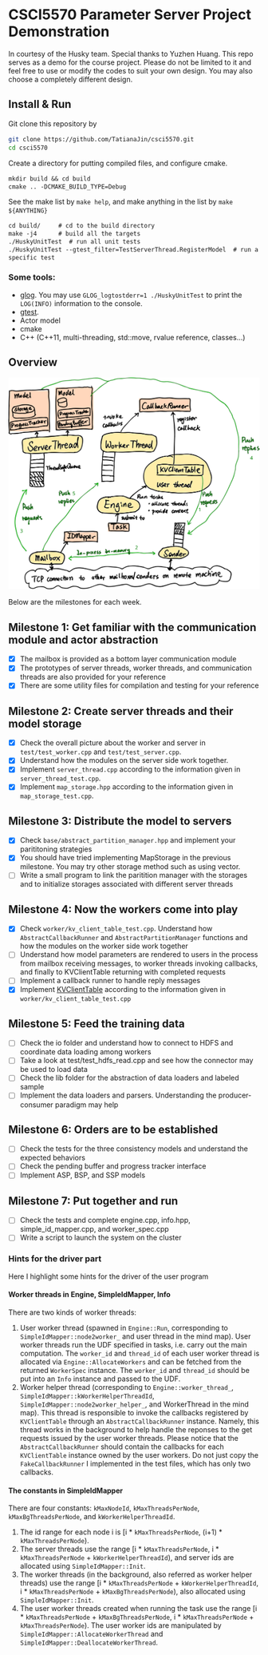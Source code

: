 # CSCI5570 Parameter Server Project Demonstration

In courtesy of the Husky team. Special thanks to Yuzhen Huang. This repo serves as a demo for the course project. Please do not be limited to it and feel free to use or modify the codes to suit your own design. You may also choose a completely different design.

## Install & Run
Git clone this repository by
```sh
git clone https://github.com/TatianaJin/csci5570.git
cd csci5570
```
Create a directory for putting compiled files, and configure cmake.
```
mkdir build && cd build
cmake .. -DCMAKE_BUILD_TYPE=Debug
```
See the make list by `make help`, and make anything in the list by `make ${ANYTHING}`

```
cd build/     # cd to the build directory
make -j4      # build all the targets
./HuskyUnitTest  # run all unit tests
./HuskyUnitTest --gtest_filter=TestServerThread.RegisterModel  # run a specific test
```
### Some tools: 
* [glog](http://rpg.ifi.uzh.ch/docs/glog.html). You may use `GLOG_logtostderr=1 ./HuskyUnitTest` to print the `LOG(INFO)` information to the console.
* [gtest](https://github.com/google/googletest/blob/master/googletest/docs/Primer.md).
* Actor model
* cmake
* C++ (C++11, multi-threading, std::move, rvalue reference, classes...)

## Overview

![Mind map](mindmap.svg)

Below are the milestones for each week. 

## Milestone 1: Get familiar with the communication module and actor abstraction
* [x] The mailbox is provided as a bottom layer communication module
* [x] The prototypes of server threads, worker threads, and communication threads are also provided for your reference
* [x] There are some utility files for compilation and testing for your reference

## Milestone 2: Create server threads and their model storage
* [x] Check the overall picture about the worker and server in `test/test_worker.cpp` and `test/test_server.cpp`.
* [x] Understand how the modules on the server side work together.
* [x] Implement `server_thread.cpp` according to the information given in `server_thread_test.cpp`.
* [x] Implement `map_storage.hpp` according to the information given in `map_storage_test.cpp`.

## Milestone 3: Distribute the model to servers
* [x] Check `base/abstract_partition_manager.hpp` and implement your parititoning strategies
* [x] You should have tried implementing MapStorage in the previous milestone. You may try other storage method such as using vector.
* [ ] Write a small program to link the paritition manager with the storages and to initialize storages associated with different server threads

## Milestone 4: Now the workers come into play
* [x] Check `worker/kv_client_table_test.cpp`. Understand how `AbstractCallbackRunner` and `AbstractPartitionManager` functions and how the modules on the worker side work together
* [ ] Understand how model parameters are rendered to users in the process from mailbox receiving messages, to worker threads invoking callbacks, and finally to KVClientTable returning with completed requests
* [ ] Implement a callback runner to handle reply messages
* [x] Implement [KVClientTable](worker/kv_client_table.hpp) according to the information given in `worker/kv_client_table_test.cpp`

## Milestone 5: Feed the training data
* [ ] Check the io folder and understand how to connect to HDFS and coordinate data loading among workers
* [ ] Take a look at test/test_hdfs_read.cpp and see how the connector may be used to load data
* [ ] Check the lib folder for the abstraction of data loaders and labeled sample
* [ ] Implement the data loaders and parsers. Understanding the producer-consumer paradigm may help

## Milestone 6: Orders are to be established
* [ ] Check the tests for the three consistency models and understand the expected behaviors
* [ ] Check the pending buffer and progress tracker interface
* [ ] Implement ASP, BSP, and SSP models

## Milestone 7: Put together and run
* [ ] Check the tests and complete engine.cpp, info.hpp, simple_id_mapper.cpp, and worker_spec.cpp
* [ ] Write a script to launch the system on the cluster

### Hints for the driver part
Here I highlight some hints for the driver of the user program

#### Worker threads in Engine, SimpleIdMapper, Info
There are two kinds of worker threads:
1. User worker thread (spawned in `Engine::Run`, corresponding to `SimpleIdMapper::node2worker_` and user thread in the mind map). User worker threads run the UDF specified in tasks, i.e. carry out the main computation. The `worker_id` and `thread_id` of each user worker thread is allocated via `Engine::AllocateWorkers` and can be fetched from the returned `WorkerSpec` instance. The `worker_id` and `thread_id` should be put into an `Info` instance and passed to the UDF.
2. Worker helper thread (corresponding to `Engine::worker_thread_`, `SimpleIdMapper::kWorkerHelperThreadId`, `SimpleIdMapper::node2worker_helper_`, and WorkerThread in the mind map). This thread is responsible to invoke the callbacks registered by `KVClientTable` through an `AbstractCallbackRunner` instance. Namely, this thread works in the background to help handle the reponses to the get requests issued by the user worker threads. Please notice that the `AbstractCallbackRunner` should contain the callbacks for each `KVClientTable` instance owned by the user workers. Do not just copy the `FakeCallbackRunner` I implemented in the test files, which has only two callbacks.

#### The constants in SimpleIdMapper
There are four constants: `kMaxNodeId`, `kMaxThreadsPerNode`, `kMaxBgThreadsPerNode`, and `kWorkerHelperThreadId`.
1. The id range for each node i is [i * `kMaxThreadsPerNode`, (i+1) * `kMaxThreadsPerNode`).
2. The server threads use the range [i * `kMaxThreadsPerNode`, i * `kMaxThreadsPerNode` + `kWorkerHelperThreadId`), and server ids are allocated using `SimpleIdMapper::Init`.
3. The worker threads (in the background, also referred as worker helper threads) use the range [i * `kMaxThreadsPerNode` + `kWorkerHelperThreadId`, i * `kMaxThreadsPerNode` + `kMaxBgThreadsPerNode`), also allocated using `SimpleIdMapper::Init`.
4. The user worker threads created when running the task use the range [i * `kMaxThreadsPerNode` + `kMaxBgThreadsPerNode`, i * `kMaxThreadsPerNode` + `kMaxThreadsPerNode`). The user worker ids are manipulated by `SimpleIdMapper::AllocateWorkerThread` and `SimpleIdMapper::DeallocateWorkerThread`.
